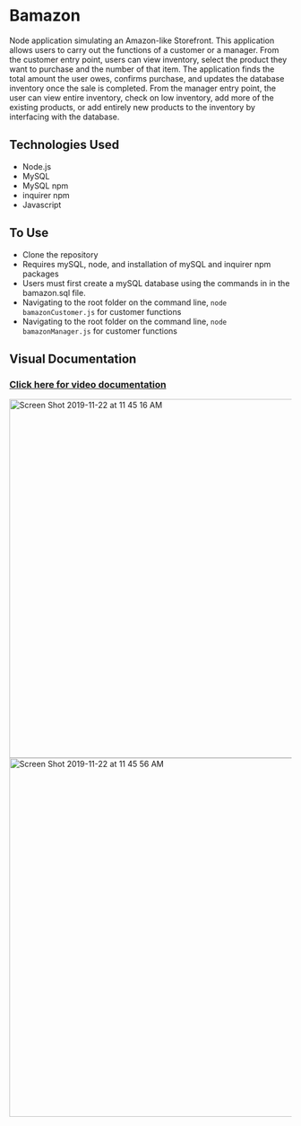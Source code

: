 # Bamazon
Node application simulating an Amazon-like Storefront.
This application allows users to carry out the functions of a customer or a manager. From the customer entry point, users can view inventory, select the product they want to purchase and the number of that item. The application finds the total amount the user owes, confirms purchase, and updates the database inventory once the sale is completed.
From the manager entry point, the user can view entire inventory, check on low inventory, add more of the existing products, or add entirely new products to the inventory by interfacing with the database.

## Technologies Used
 * Node.js
 * MySQL
 * MySQL npm
 * inquirer npm
 * Javascript
 
 
 ## To Use
 * Clone the repository
 * Requires mySQL, node, and installation of mySQL and inquirer npm packages
 * Users must first create a mySQL database using the commands in in the bamazon.sql file.
 * Navigating to the root folder on the command line, ```node bamazonCustomer.js``` for customer functions
 * Navigating to the root folder on the command line, ```node bamazonManager.js``` for customer functions
 
 ## Visual Documentation
 ### [Click here for video documentation](https://md0808.github.io/bamazon/)


 <img width="640" alt="Screen Shot 2019-11-22 at 11 45 16 AM" src="https://user-images.githubusercontent.com/51139840/69448706-be3bee00-0d1e-11ea-86e6-9390d1a919ce.png">


<img width="640" alt="Screen Shot 2019-11-22 at 11 45 56 AM" src="https://user-images.githubusercontent.com/51139840/69448773-e88dab80-0d1e-11ea-9277-e4e1120b0d9e.png">

 
